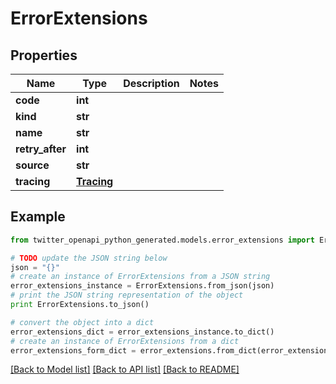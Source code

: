 # ErrorExtensions


## Properties

Name | Type | Description | Notes
------------ | ------------- | ------------- | -------------
**code** | **int** |  | 
**kind** | **str** |  | 
**name** | **str** |  | 
**retry_after** | **int** |  | 
**source** | **str** |  | 
**tracing** | [**Tracing**](Tracing.md) |  | 

## Example

```python
from twitter_openapi_python_generated.models.error_extensions import ErrorExtensions

# TODO update the JSON string below
json = "{}"
# create an instance of ErrorExtensions from a JSON string
error_extensions_instance = ErrorExtensions.from_json(json)
# print the JSON string representation of the object
print ErrorExtensions.to_json()

# convert the object into a dict
error_extensions_dict = error_extensions_instance.to_dict()
# create an instance of ErrorExtensions from a dict
error_extensions_form_dict = error_extensions.from_dict(error_extensions_dict)
```
[[Back to Model list]](../README.md#documentation-for-models) [[Back to API list]](../README.md#documentation-for-api-endpoints) [[Back to README]](../README.md)



